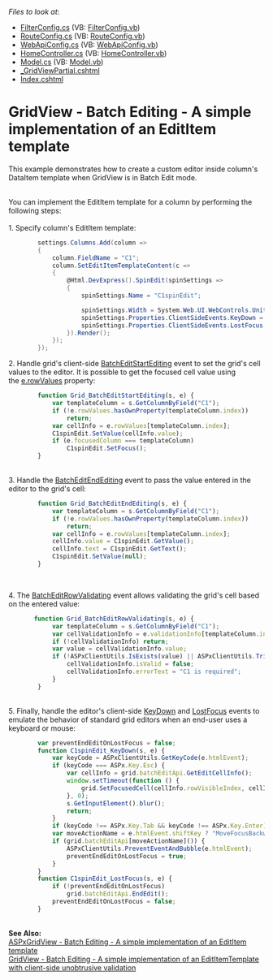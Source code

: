 <!-- default file list -->
*Files to look at*:

* [FilterConfig.cs](./CS/GridViewBatchEdit/App_Start/FilterConfig.cs) (VB: [FilterConfig.vb](./VB/GridViewBatchEdit/App_Start/FilterConfig.vb))
* [RouteConfig.cs](./CS/GridViewBatchEdit/App_Start/RouteConfig.cs) (VB: [RouteConfig.vb](./VB/GridViewBatchEdit/App_Start/RouteConfig.vb))
* [WebApiConfig.cs](./CS/GridViewBatchEdit/App_Start/WebApiConfig.cs) (VB: [WebApiConfig.vb](./VB/GridViewBatchEdit/App_Start/WebApiConfig.vb))
* [HomeController.cs](./CS/GridViewBatchEdit/Controllers/HomeController.cs) (VB: [HomeController.vb](./VB/GridViewBatchEdit/Controllers/HomeController.vb))
* [Model.cs](./CS/GridViewBatchEdit/Models/Model.cs) (VB: [Model.vb](./VB/GridViewBatchEdit/Models/Model.vb))
* [_GridViewPartial.cshtml](./CS/GridViewBatchEdit/Views/Home/_GridViewPartial.cshtml)
* [Index.cshtml](./CS/GridViewBatchEdit/Views/Home/Index.cshtml)
<!-- default file list end -->
# GridView - Batch Editing - A simple implementation of an EditItem template


<p>This example demonstrates how to create a custom editor inside column's DataItem template when GridView is in Batch Edit mode.<br><br></p>
<p>You can implement the EditItem template for a column by performing the following steps:<br><br>1. Specify column's EditItem template:</p>


```cs
        settings.Columns.Add(column =>
        {
            column.FieldName = "C1";
            column.SetEditItemTemplateContent(c =>
            {
                @Html.DevExpress().SpinEdit(spinSettings =>
                {
                    spinSettings.Name = "C1spinEdit";

                    spinSettings.Width = System.Web.UI.WebControls.Unit.Percentage(100);
                    spinSettings.Properties.ClientSideEvents.KeyDown = "C1spinEdit_KeyDown";
                    spinSettings.Properties.ClientSideEvents.LostFocus = "C1spinEdit_LostFocus";
                }).Render();
            });
        });

```


<p>2. Handle grid's client-side <a href="https://help.devexpress.com/#AspNet/DevExpressWebASPxGridViewScriptsASPxClientGridView_BatchEditStartEditingtopic">BatchEditStartEditing</a> event to set the grid's cell values to the editor. It is possible to get the focused cell value using the <a href="https://help.devexpress.com/#AspNet/DevExpressWebASPxGridViewScriptsASPxClientGridViewBatchEditStartEditingEventArgs_rowValuestopic">e.rowValues</a> property:</p>


```js
        function Grid_BatchEditStartEditing(s, e) {
            var templateColumn = s.GetColumnByField("C1");
            if (!e.rowValues.hasOwnProperty(templateColumn.index))
                return;
            var cellInfo = e.rowValues[templateColumn.index];
            C1spinEdit.SetValue(cellInfo.value);
            if (e.focusedColumn === templateColumn)
                C1spinEdit.SetFocus();
        }

```


<p><br>3. Handle the <a href="https://help.devexpress.com/#AspNet/DevExpressWebASPxGridViewScriptsASPxClientGridView_BatchEditEndEditingtopic">BatchEditEndEditing</a> event to pass the value entered in the editor to the grid's cell:</p>


```js
        function Grid_BatchEditEndEditing(s, e) {
            var templateColumn = s.GetColumnByField("C1");
            if (!e.rowValues.hasOwnProperty(templateColumn.index))
                return;
            var cellInfo = e.rowValues[templateColumn.index];
            cellInfo.value = C1spinEdit.GetValue();
            cellInfo.text = C1spinEdit.GetText();
            C1spinEdit.SetValue(null);
        }

```


<p> </p>
<p>4. The <a href="https://help.devexpress.com/#AspNet/DevExpressWebASPxGridViewScriptsASPxClientGridView_BatchEditRowValidatingtopic">BatchEditRowValidating</a> event allows validating the grid's cell based on the entered value:</p>


```js
       function Grid_BatchEditRowValidating(s, e) {
            var templateColumn = s.GetColumnByField("C1");
            var cellValidationInfo = e.validationInfo[templateColumn.index];
            if (!cellValidationInfo) return;
            var value = cellValidationInfo.value;
            if (!ASPxClientUtils.IsExists(value) || ASPxClientUtils.Trim(value) === "") {
                cellValidationInfo.isValid = false;
                cellValidationInfo.errorText = "C1 is required";
            }
        }

```


<p> <br>5. Finally, handle the editor's client-side <a href="https://documentation.devexpress.com/AspNet/DevExpressWebASPxEditorsScriptsASPxClientTextEdit_KeyDowntopic.aspx">KeyDown</a> and <a href="https://documentation.devexpress.com/AspNet/DevExpressWebASPxEditorsScriptsASPxClientEdit_LostFocustopic.aspx">LostFocus</a> events to emulate the behavior of standard grid editors when an end-user uses a keyboard or mouse:</p>


```js
        var preventEndEditOnLostFocus = false;
        function C1spinEdit_KeyDown(s, e) {
            var keyCode = ASPxClientUtils.GetKeyCode(e.htmlEvent);
            if (keyCode === ASPx.Key.Esc) {
                var cellInfo = grid.batchEditApi.GetEditCellInfo();
                window.setTimeout(function () {
                    grid.SetFocusedCell(cellInfo.rowVisibleIndex, cellInfo.column.index);
                }, 0);
                s.GetInputElement().blur();
                return;
            }
            if (keyCode !== ASPx.Key.Tab && keyCode !== ASPx.Key.Enter) return;
            var moveActionName = e.htmlEvent.shiftKey ? "MoveFocusBackward" : "MoveFocusForward";
            if (grid.batchEditApi[moveActionName]()) {
                ASPxClientUtils.PreventEventAndBubble(e.htmlEvent);
                preventEndEditOnLostFocus = true;
            }
        }
        function C1spinEdit_LostFocus(s, e) {
            if (!preventEndEditOnLostFocus)
                grid.batchEditApi.EndEdit();
            preventEndEditOnLostFocus = false;
        } 
```


<p> <br><strong>See Also:<br></strong><a href="https://www.devexpress.com/Support/Center/p/T115096">ASPxGridView - Batch Editing - A simple implementation of an EditItem template</a> <br><a href="https://www.devexpress.com/Support/Center/p/T166450">GridView - Batch Editing - A simple implementation of an EditItemTemplate with client-side unobtrusive validation </a></p>

<br/>



